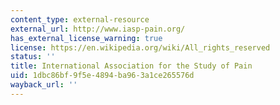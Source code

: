 ```yaml
---
content_type: external-resource
external_url: http://www.iasp-pain.org/
has_external_license_warning: true
license: https://en.wikipedia.org/wiki/All_rights_reserved
status: ''
title: International Association for the Study of Pain
uid: 1dbc86bf-9f5e-4894-ba96-3a1ce265576d
wayback_url: ''
---
```

